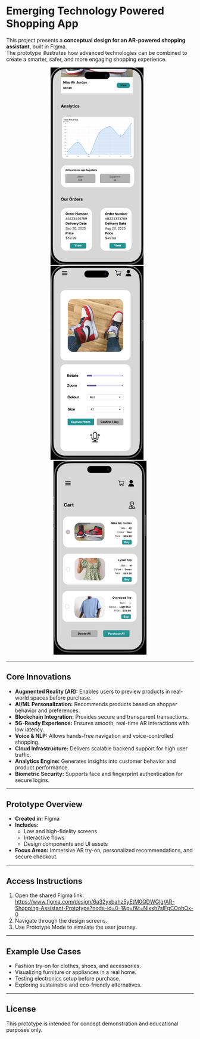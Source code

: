 # Emerging Technology Powered Shopping App

This project presents a **conceptual design for an AR-powered shopping assistant**, built in Figma.  
The prototype illustrates how advanced technologies can be combined to create a smarter, safer, and more engaging shopping experience.  

<p align="center">
  <img src="https://raw.githubusercontent.com/AmjadAzward/Emerging-Technology-powered-Shopping-App/main/Shopping%20App/Images/01.png" width="250" />
  &nbsp;&nbsp;&nbsp;
  <img src="https://raw.githubusercontent.com/AmjadAzward/Emerging-Technology-powered-Shopping-App/main/Shopping%20App/Images/04.png" width="250" />
  &nbsp;&nbsp;&nbsp;
  <img src="https://raw.githubusercontent.com/AmjadAzward/Emerging-Technology-powered-Shopping-App/main/Shopping%20App/Images/03.png" width="250" />
</p>

---

## Core Innovations
- **Augmented Reality (AR):** Enables users to preview products in real-world spaces before purchase.  
- **AI/ML Personalization:** Recommends products based on shopper behavior and preferences.  
- **Blockchain Integration:** Provides secure and transparent transactions.  
- **5G-Ready Experience:** Ensures smooth, real-time AR interactions with low latency.  
- **Voice & NLP:** Allows hands-free navigation and voice-controlled shopping.  
- **Cloud Infrastructure:** Delivers scalable backend support for high user traffic.  
- **Analytics Engine:** Generates insights into customer behavior and product performance.  
- **Biometric Security:** Supports face and fingerprint authentication for secure logins.  

---

## Prototype Overview
- **Created in:** Figma  
- **Includes:**  
  - Low and high-fidelity screens  
  - Interactive flows  
  - Design components and UI assets  
- **Focus Areas:** Immersive AR try-on, personalized recommendations, and secure checkout.  

---

## Access Instructions
1. Open the shared Figma link: https://www.figma.com/design/6a32yxbahz5yEtM0QDWGlg/AR-Shopping-Assistant-Prototype?node-id=0-1&p=f&t=Nlxxh7sIFgCOohOx-0
2. Navigate through the design screens.  
3. Use Prototype Mode to simulate the user journey.  

---

## Example Use Cases
- Fashion try-on for clothes, shoes, and accessories.  
- Visualizing furniture or appliances in a real home.  
- Testing electronics setup before purchase.  
- Exploring sustainable and eco-friendly alternatives.  

---

## License
This prototype is intended for concept demonstration and educational purposes only.  
